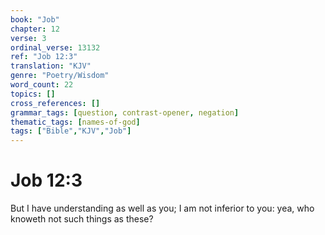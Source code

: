 ```yaml
---
book: "Job"
chapter: 12
verse: 3
ordinal_verse: 13132
ref: "Job 12:3"
translation: "KJV"
genre: "Poetry/Wisdom"
word_count: 22
topics: []
cross_references: []
grammar_tags: [question, contrast-opener, negation]
thematic_tags: [names-of-god]
tags: ["Bible","KJV","Job"]
---
```


# Job 12:3

But I have understanding as well as you; I am not inferior to you: yea, who knoweth not such things as these?
